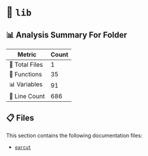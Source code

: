# 📁 `lib`

## 📊 Analysis Summary For Folder

| Metric | Count |
|--------|-------|
| 📁 Total Files | 1 |
| 🔧 Functions | 35 |
| 📊 Variables | 91 |
| 🔢 Line Count | 686 |


## 📋 Files

This section contains the following documentation files:

- [`earcut`](./earcut.md)